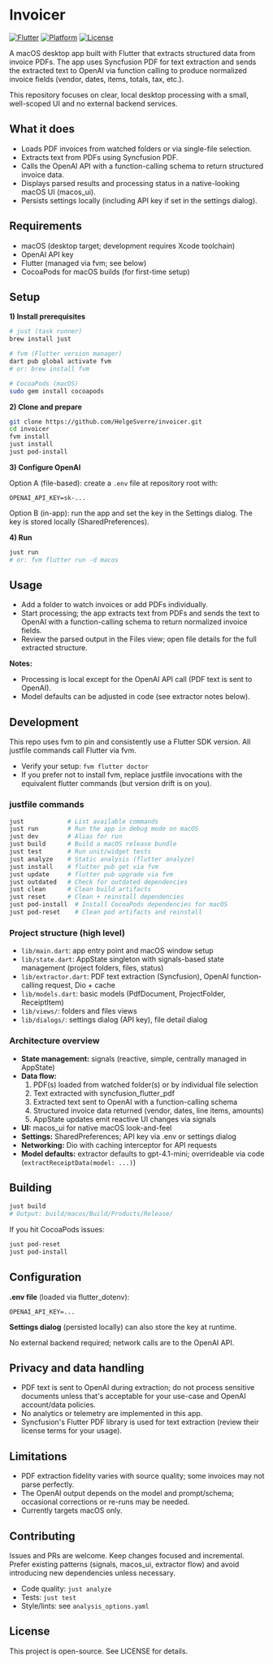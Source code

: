 # Invoicer

[![Flutter](https://img.shields.io/badge/Flutter-Desktop-02569B?logo=flutter&logoColor=white)](https://flutter.dev/desktop)
[![Platform](https://img.shields.io/badge/platform-macOS-lightgrey?logo=apple&logoColor=white)](https://developer.apple.com/macos/)
[![License](https://img.shields.io/github/license/HelgeSverre/invoicer)](LICENSE)

A macOS desktop app built with Flutter that extracts structured data from invoice PDFs. The app uses Syncfusion PDF for text extraction and sends the extracted text to OpenAI via function calling to produce normalized invoice fields (vendor, dates, items, totals, tax, etc.).

This repository focuses on clear, local desktop processing with a small, well-scoped UI and no external backend services.

## What it does

- Loads PDF invoices from watched folders or via single-file selection.
- Extracts text from PDFs using Syncfusion PDF.
- Calls the OpenAI API with a function-calling schema to return structured invoice data.
- Displays parsed results and processing status in a native-looking macOS UI (macos_ui).
- Persists settings locally (including API key if set in the settings dialog).

## Requirements

- macOS (desktop target; development requires Xcode toolchain)
- OpenAI API key
- Flutter (managed via fvm; see below)
- CocoaPods for macOS builds (for first-time setup)

## Setup

**1) Install prerequisites**
```bash
# just (task runner)
brew install just

# fvm (Flutter version manager)
dart pub global activate fvm
# or: brew install fvm

# CocoaPods (macOS)
sudo gem install cocoapods
```

**2) Clone and prepare**
```bash
git clone https://github.com/HelgeSverre/invoicer.git
cd invoicer
fvm install
just install
just pod-install
```

**3) Configure OpenAI**

Option A (file-based): create a `.env` file at repository root with:
```env
OPENAI_API_KEY=sk-...
```

Option B (in-app): run the app and set the key in the Settings dialog. The key is stored locally (SharedPreferences).

**4) Run**
```bash
just run
# or: fvm flutter run -d macos
```

## Usage

- Add a folder to watch invoices or add PDFs individually.
- Start processing; the app extracts text from PDFs and sends the text to OpenAI with a function-calling schema to return normalized invoice fields.
- Review the parsed output in the Files view; open file details for the full extracted structure.

**Notes:**
- Processing is local except for the OpenAI API call (PDF text is sent to OpenAI).
- Model defaults can be adjusted in code (see extractor notes below).

## Development

This repo uses fvm to pin and consistently use a Flutter SDK version. All justfile commands call Flutter via fvm.

- Verify your setup: `fvm flutter doctor`
- If you prefer not to install fvm, replace justfile invocations with the equivalent flutter commands (but version drift is on you).

### justfile commands

```bash
just            # List available commands
just run        # Run the app in debug mode on macOS
just dev        # Alias for run
just build      # Build a macOS release bundle
just test       # Run unit/widget tests
just analyze    # Static analysis (flutter analyze)
just install    # flutter pub get via fvm
just update     # flutter pub upgrade via fvm
just outdated   # Check for outdated dependencies
just clean      # Clean build artifacts
just reset      # Clean + reinstall dependencies
just pod-install  # Install CocoaPods dependencies for macOS
just pod-reset    # Clean pod artifacts and reinstall
```

### Project structure (high level)

- `lib/main.dart`: app entry point and macOS window setup
- `lib/state.dart`: AppState singleton with signals-based state management (project folders, files, status)
- `lib/extractor.dart`: PDF text extraction (Syncfusion), OpenAI function-calling request, Dio + cache
- `lib/models.dart`: basic models (PdfDocument, ProjectFolder, ReceiptItem)
- `lib/views/`: folders and files views
- `lib/dialogs/`: settings dialog (API key), file detail dialog

### Architecture overview

- **State management:** signals (reactive, simple, centrally managed in AppState)
- **Data flow:**
  1. PDF(s) loaded from watched folder(s) or by individual file selection
  2. Text extracted with syncfusion_flutter_pdf
  3. Extracted text sent to OpenAI with a function-calling schema
  4. Structured invoice data returned (vendor, dates, line items, amounts)
  5. AppState updates emit reactive UI changes via signals
- **UI:** macos_ui for native macOS look-and-feel
- **Settings:** SharedPreferences; API key via .env or settings dialog
- **Networking:** Dio with caching interceptor for API requests
- **Model defaults:** extractor defaults to gpt-4.1-mini; overrideable via code (`extractReceiptData(model: ...)`)

## Building

```bash
just build
# Output: build/macos/Build/Products/Release/
```

If you hit CocoaPods issues:
```bash
just pod-reset
just pod-install
```

## Configuration

**.env file** (loaded via flutter_dotenv):
```env
OPENAI_API_KEY=...
```

**Settings dialog** (persisted locally) can also store the key at runtime.

No external backend required; network calls are to the OpenAI API.

## Privacy and data handling

- PDF text is sent to OpenAI during extraction; do not process sensitive documents unless that's acceptable for your use-case and OpenAI account/data policies.
- No analytics or telemetry are implemented in this app.
- Syncfusion's Flutter PDF library is used for text extraction (review their license terms for your usage).

## Limitations

- PDF extraction fidelity varies with source quality; some invoices may not parse perfectly.
- The OpenAI output depends on the model and prompt/schema; occasional corrections or re-runs may be needed.
- Currently targets macOS only.

## Contributing

Issues and PRs are welcome. Keep changes focused and incremental. Prefer existing patterns (signals, macos_ui, extractor flow) and avoid introducing new dependencies unless necessary.

- Code quality: `just analyze`
- Tests: `just test`
- Style/lints: see `analysis_options.yaml`

## License

This project is open-source. See LICENSE for details.
